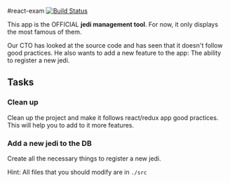 #react-exam [![Build Status](https://travis-ci.org/FoodMeUp/react-exam.svg?branch=master)](https://travis-ci.org/FoodMeUp/react-exam)

This app is the OFFICIAL **jedi management tool**. For now, it only
displays the most famous of them.

Our CTO has looked at the source code and has seen that it doesn't follow
good practices.
He also wants to add a new feature to the app: The ability to register 
a new jedi.

## Tasks
### Clean up
Clean up the project and make it follows react/redux app good
practices. This will help you to add to it more features.

### Add a new jedi to the DB
Create all the necessary things to register a new jedi.

Hint: All files that you should modify are in `./src`
